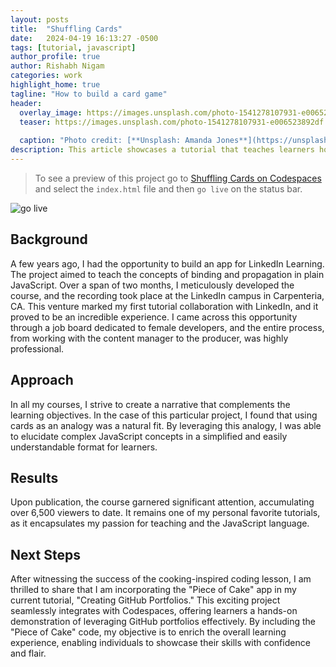 ```yaml
---
layout: posts
title:  "Shuffling Cards"
date:   2024-04-19 16:13:27 -0500
tags: [tutorial, javascript]
author_profile: true
author: Rishabh Nigam
categories: work
highlight_home: true
tagline: "How to build a card game"
header:
  overlay_image: https://images.unsplash.com/photo-1541278107931-e006523892df
  teaser: https://images.unsplash.com/photo-1541278107931-e006523892df
  
  caption: "Photo credit: [**Unsplash: Amanda Jones**](https://unsplash.com/@amandagraphc)"
description: This article showcases a tutorial that teaches learners how to code.
---
```


> To see a preview of this project go to [Shuffling Cards on Codespaces](https://didactic-guide-wrvpg4vrxq7w29rgw.github.dev//) and select the `index.html` file and then `go live` on the status bar.

![go live](/assets/images/golive.png)

## Background
A few years ago, I had the opportunity to build an app for LinkedIn Learning. The project aimed to teach the concepts of binding and propagation in plain JavaScript. Over a span of two months, I meticulously developed the course, and the recording took place at the LinkedIn campus in Carpenteria, CA. This venture marked my first tutorial collaboration with LinkedIn, and it proved to be an incredible experience. I came across this opportunity through a job board dedicated to female developers, and the entire process, from working with the content manager to the producer, was highly professional.

## Approach
In all my courses, I strive to create a narrative that complements the learning objectives. In the case of this particular project, I found that using cards as an analogy was a natural fit. By leveraging this analogy, I was able to elucidate complex JavaScript concepts in a simplified and easily understandable format for learners.

## Results
Upon publication, the course garnered significant attention, accumulating over 6,500 viewers to date. It remains one of my personal favorite tutorials, as it encapsulates my passion for teaching and the JavaScript language.

## Next Steps
After witnessing the success of the cooking-inspired coding lesson, I am thrilled to share that I am incorporating the "Piece of Cake" app in my current tutorial, "Creating GitHub Portfolios." This exciting project seamlessly integrates with Codespaces, offering learners a hands-on demonstration of leveraging GitHub portfolios effectively. By including the "Piece of Cake" code, my objective is to enrich the overall learning experience, enabling individuals to showcase their skills with confidence and flair.
